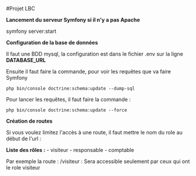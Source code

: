 #Projet LBC

**Lancement du serveur Symfony si il n'y a pas Apache**

symfony server:start

**Configuration de la base de données**

Il faut une BDD mysql, la configuration est dans le fichier .env sur la ligne **DATABASE_URL**

Ensuite il faut faire la commande, pour voir les requêtes que va faire Symfony

``php bin/console doctrine:schema:update --dump-sql``

Pour lancer les requêtes, il faut faire la commande : 

``php bin/console doctrine:schema:update --force``

**Création de routes**

Si vous voulez limitez l'accès à une route, il faut mettre le nom du role au début de l'url :

**Liste des rôles :**
    - visiteur
    - responsable
    - comptable

Par exemple la route : /visiteur : Sera accessible seulement par ceux qui ont le role visiteur
